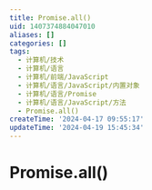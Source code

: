 ```yaml
---
title: Promise.all()
uid: 1407374884047010
aliases: []
categories: []
tags:
  - 计算机/技术
  - 计算机/语言
  - 计算机/前端/JavaScript
  - 计算机/语言/JavaScript/内置对象
  - 计算机/语言/Promise
  - 计算机/语言/JavaScript/方法
  - Promise.all()
createTime: '2024-04-17 09:55:17'
updateTime: '2024-04-19 15:45:34'
---
```


# Promise.all()
